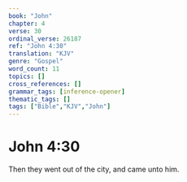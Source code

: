 ```yaml
---
book: "John"
chapter: 4
verse: 30
ordinal_verse: 26187
ref: "John 4:30"
translation: "KJV"
genre: "Gospel"
word_count: 11
topics: []
cross_references: []
grammar_tags: [inference-opener]
thematic_tags: []
tags: ["Bible","KJV","John"]
---
```


# John 4:30

Then they went out of the city, and came unto him.
